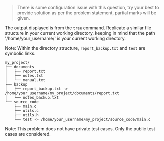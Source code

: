 > There is some configuration issue with this question, try your best to provide solution as per the problem statement, partial marks will be given.

The output displayed is from the `tree` command. Replicate a similar file structure in your current working directory, keeping in mind that the path '/home/your_username/' is your current working directory. 

Note: Within the directory structure, `report_backup.txt` and `test` are symbolic links.

```
my_project/
├── documents
│   ├── report.txt
│   ├── notes.txt
│   └── manual.txt
├── backup
│   ├── report_backup.txt -> /home/your_username/my_project/documents/report.txt
│   └── notes_backup.txt
└── source_code
    ├── main.c
    ├── utils.c
    ├── utils.h
    └── test -> /home/your_username/my_project/source_code/main.c

```

Note: This problem does not have private test cases. Only the public test cases are considered.

